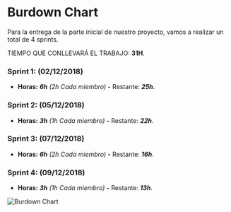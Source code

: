 # Burdown Chart

Para la entrega de la parte inicial de nuestro proyecto, vamos a realizar un total de 4 sprints.

TIEMPO QUE CONLLEVARÁ EL TRABAJO: **31H**.

### Sprint 1: (02/12/2018)

- **Horas:** _**6h** (2h Cada miembro)_ **-** Restante: _**25h**_.

### Sprint 2: (05/12/2018)

- **Horas:** _**3h** (1h Cada miembro)_ **-** Restante: _**22h**_.

### Sprint 3: (07/12/2018)

- **Horas:** _**6h** (2h Cada miembro)_ **-** Restante: _**16h**_.

### Sprint 4: (09/12/2018)

- **Horas:** _**3h** (1h Cada miembro)_ **-** Restante: _**13h**_.


![Burdown Chart](https://ibb.co/D9Hn3fD "Grafico casi terminado")


